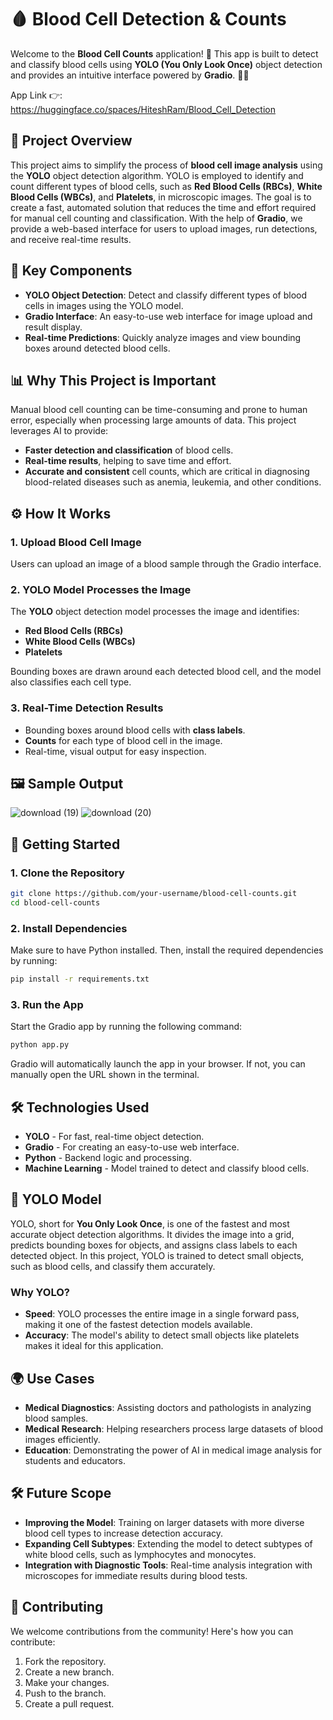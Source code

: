 # 🩸 Blood Cell Detection & Counts 

Welcome to the **Blood Cell Counts** application! 🚀 This app is built to detect and classify blood cells using **YOLO (You Only Look Once)** object detection and provides an intuitive interface powered by **Gradio**. 🧬🔬

App Link 👉: https://huggingface.co/spaces/HiteshRam/Blood_Cell_Detection

## 🌟 Project Overview

This project aims to simplify the process of **blood cell image analysis** using the **YOLO** object detection algorithm. YOLO is employed to identify and count different types of blood cells, such as **Red Blood Cells (RBCs)**, **White Blood Cells (WBCs)**, and **Platelets**, in microscopic images. The goal is to create a fast, automated solution that reduces the time and effort required for manual cell counting and classification. With the help of **Gradio**, we provide a web-based interface for users to upload images, run detections, and receive real-time results.

## 🔑 Key Components

- **YOLO Object Detection**: Detect and classify different types of blood cells in images using the YOLO model.
- **Gradio Interface**: An easy-to-use web interface for image upload and result display.
- **Real-time Predictions**: Quickly analyze images and view bounding boxes around detected blood cells.

## 📊 Why This Project is Important

Manual blood cell counting can be time-consuming and prone to human error, especially when processing large amounts of data. This project leverages AI to provide:
- **Faster detection and classification** of blood cells.
- **Real-time results**, helping to save time and effort.
- **Accurate and consistent** cell counts, which are critical in diagnosing blood-related diseases such as anemia, leukemia, and other conditions.

## ⚙️ How It Works

### 1. Upload Blood Cell Image
Users can upload an image of a blood sample through the Gradio interface.

### 2. YOLO Model Processes the Image
The **YOLO** object detection model processes the image and identifies:
- **Red Blood Cells (RBCs)**
- **White Blood Cells (WBCs)**
- **Platelets**

Bounding boxes are drawn around each detected blood cell, and the model also classifies each cell type.

### 3. Real-Time Detection Results
- Bounding boxes around blood cells with **class labels**.
- **Counts** for each type of blood cell in the image.
- Real-time, visual output for easy inspection.

## 🖼️ Sample Output

![download (19)](https://github.com/user-attachments/assets/9fad3321-99a7-448a-95c9-e14484918688)
![download (20)](https://github.com/user-attachments/assets/21311939-1407-40d2-8ed2-cb5475d8eae7)


## 🚀 Getting Started

### 1. Clone the Repository

```bash
git clone https://github.com/your-username/blood-cell-counts.git
cd blood-cell-counts
```

### 2. Install Dependencies

Make sure to have Python installed. Then, install the required dependencies by running:

```bash
pip install -r requirements.txt
```

### 3. Run the App

Start the Gradio app by running the following command:

```bash
python app.py
```

Gradio will automatically launch the app in your browser. If not, you can manually open the URL shown in the terminal.

## 🛠️ Technologies Used

- **YOLO** - For fast, real-time object detection.
- **Gradio** - For creating an easy-to-use web interface.
- **Python** - Backend logic and processing.
- **Machine Learning** - Model trained to detect and classify blood cells.

## 🤖 YOLO Model

YOLO, short for **You Only Look Once**, is one of the fastest and most accurate object detection algorithms. It divides the image into a grid, predicts bounding boxes for objects, and assigns class labels to each detected object. In this project, YOLO is trained to detect small objects, such as blood cells, and classify them accurately.

### Why YOLO?

- **Speed**: YOLO processes the entire image in a single forward pass, making it one of the fastest detection models available.
- **Accuracy**: The model's ability to detect small objects like platelets makes it ideal for this application.

## 🌍 Use Cases

- **Medical Diagnostics**: Assisting doctors and pathologists in analyzing blood samples.
- **Medical Research**: Helping researchers process large datasets of blood images efficiently.
- **Education**: Demonstrating the power of AI in medical image analysis for students and educators.

## 🛠️ Future Scope

- **Improving the Model**: Training on larger datasets with more diverse blood cell types to increase detection accuracy.
- **Expanding Cell Subtypes**: Extending the model to detect subtypes of white blood cells, such as lymphocytes and monocytes.
- **Integration with Diagnostic Tools**: Real-time analysis integration with microscopes for immediate results during blood tests.

## 🤝 Contributing

We welcome contributions from the community! Here's how you can contribute:
1. Fork the repository.
2. Create a new branch.
3. Make your changes.
4. Push to the branch.
5. Create a pull request.
